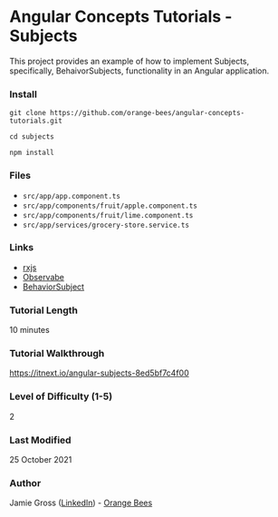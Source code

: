 # Angular Concepts Tutorials - Subjects

This project provides an example of how to implement Subjects, specifically, BehaivorSubjects, functionality in an Angular application.

### Install

`git clone https://github.com/orange-bees/angular-concepts-tutorials.git`

`cd subjects`

`npm install`


### Files

- `src/app/app.component.ts`
- `src/app/components/fruit/apple.component.ts`
- `src/app/components/fruit/lime.component.ts`
- `src/app/services/grocery-store.service.ts`

### Links

- [rxjs](https://github.com/ReactiveX/rxjs)
- [Observabe](https://rxjs-dev.firebaseapp.com/api/index/class/Observable)
- [BehaviorSubject](https://rxjs-dev.firebaseapp.com/api/index/class/BehaviorSubject)

### Tutorial Length

10 minutes

### Tutorial Walkthrough

https://itnext.io/angular-subjects-8ed5bf7c4f00

### Level of Difficulty (1-5)

2

### Last Modified

25 October 2021

### Author

Jamie Gross ([LinkedIn](https://www.linkedin.com/in/james-l-gross/)) - [Orange Bees](https://orangebees.com)
